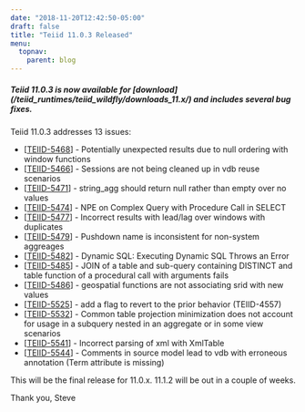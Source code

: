 ```yaml
---
date: "2018-11-20T12:42:50-05:00"
draft: false
title: "Teiid 11.0.3 Released"
menu:
  topnav:
    parent: blog
---
```


##### Teiid 11.0.3 is now available for [download] (/teiid_runtimes/teiid_wildfly/downloads_11.x/) and includes several bug fixes.

<!--more-->

Teiid 11.0.3 addresses 13 issues:

<ul>
<li>[<a href='https://issues.jboss.org/browse/TEIID-5468'>TEIID-5468</a>] -         Potentially unexpected results due to null ordering with window functions
</li>
<li>[<a href='https://issues.jboss.org/browse/TEIID-5466'>TEIID-5466</a>] -         Sessions are not being cleaned up in vdb reuse scenarios
</li>
<li>[<a href='https://issues.jboss.org/browse/TEIID-5471'>TEIID-5471</a>] -         string_agg should return null rather than empty over no values
</li>
<li>[<a href='https://issues.jboss.org/browse/TEIID-5474'>TEIID-5474</a>] -         NPE on Complex Query with Procedure Call in SELECT
</li>
<li>[<a href='https://issues.jboss.org/browse/TEIID-5477'>TEIID-5477</a>] -         Incorrect results with lead/lag over windows with duplicates
</li>
<li>[<a href='https://issues.jboss.org/browse/TEIID-5479'>TEIID-5479</a>] -         Pushdown name is inconsistent for non-system aggreages
</li>
<li>[<a href='https://issues.jboss.org/browse/TEIID-5482'>TEIID-5482</a>] -         Dynamic SQL: Executing Dynamic SQL Throws an Error
</li>
<li>[<a href='https://issues.jboss.org/browse/TEIID-5485'>TEIID-5485</a>] -         JOIN of a table and sub-query containing DISTINCT and table function of a procedural call with arguments fails
</li>
<li>[<a href='https://issues.jboss.org/browse/TEIID-5486'>TEIID-5486</a>] -         geospatial functions are not associating srid with new values
</li>
<li>[<a href='https://issues.jboss.org/browse/TEIID-5525'>TEIID-5525</a>] -         add a flag to revert to the prior behavior (TEIID-4557)
</li>
<li>[<a href='https://issues.jboss.org/browse/TEIID-5532'>TEIID-5532</a>] -         Common table projection minimization does not account for usage in a subquery nested in an aggregate or in some view scenarios
</li>
<li>[<a href='https://issues.jboss.org/browse/TEIID-5541'>TEIID-5541</a>] -         Incorrect parsing of xml with XmlTable
</li>
<li>[<a href='https://issues.jboss.org/browse/TEIID-5544'>TEIID-5544</a>] -         Comments in source model lead to vdb with erroneous annotation (Term attribute is missing)
</li>
</ul>

This will be the final release for 11.0.x.  11.1.2 will be out in a couple of weeks.

Thank you, Steve 
